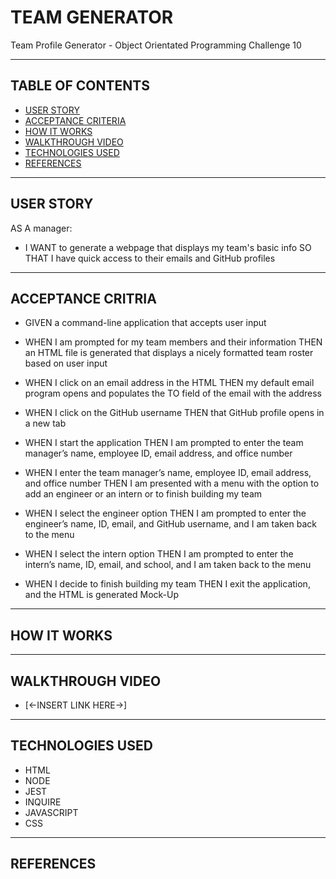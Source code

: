 # TEAM GENERATOR
Team Profile Generator - Object Orientated Programming Challenge 10

---

## TABLE OF CONTENTS

- [USER STORY](#user-story)
- [ACCEPTANCE CRITERIA](#acceptance-criteria)
- [HOW IT WORKS](#how-it-works)
- [WALKTHROUGH VIDEO](#walkthrough-video)
- [TECHNOLOGIES USED](#technologies-used)
- [REFERENCES](#references)

---

## USER STORY
AS A manager:
- I WANT to generate a webpage that displays my team's basic info
SO THAT I have quick access to their emails and GitHub profiles

---

## ACCEPTANCE CRITRIA
- GIVEN a command-line application that accepts user input

- WHEN I am prompted for my team members and their information
THEN an HTML file is generated that displays a nicely formatted team roster based on user input

- WHEN I click on an email address in the HTML
THEN my default email program opens and populates the TO field of the email with the address

- WHEN I click on the GitHub username
THEN that GitHub profile opens in a new tab

- WHEN I start the application
THEN I am prompted to enter the team manager’s name, employee ID, email address, and office number

- WHEN I enter the team manager’s name, employee ID, email address, and office number
THEN I am presented with a menu with the option to add an engineer or an intern or to finish building my team

- WHEN I select the engineer option
THEN I am prompted to enter the engineer’s name, ID, email, and GitHub username, and I am taken back to the menu

- WHEN I select the intern option
THEN I am prompted to enter the intern’s name, ID, email, and school, and I am taken back to the menu

- WHEN I decide to finish building my team
THEN I exit the application, and the HTML is generated
Mock-Up

---

## HOW IT WORKS

---

## WALKTHROUGH VIDEO

- [<-INSERT LINK HERE->]

---

## TECHNOLOGIES USED

- HTML
- NODE
- JEST
- INQUIRE
- JAVASCRIPT
- CSS

---

## REFERENCES